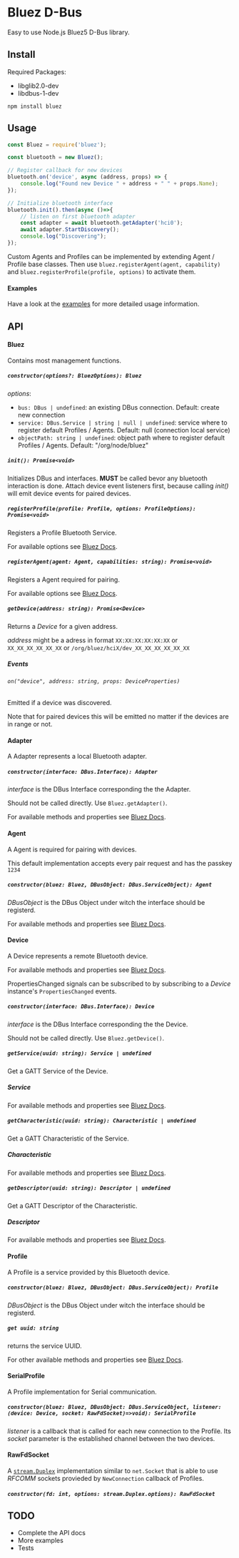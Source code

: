 Bluez D-Bus
===========


Easy to use Node.js Bluez5 D-Bus library.


## Install

Required Packages:
- libglib2.0-dev
- libdbus-1-dev

```
npm install bluez
```

## Usage

```js
const Bluez = require('bluez');

const bluetooth = new Bluez();

// Register callback for new devices
bluetooth.on('device', async (address, props) => {
    console.log("Found new Device " + address + " " + props.Name);
});

// Initialize bluetooth interface
bluetooth.init().then(async ()=>{
    // listen on first bluetooth adapter
    const adapter = await bluetooth.getAdapter('hci0');
    await adapter.StartDiscovery();
    console.log("Discovering");
});
```

Custom Agents and Profiles can be implemented by extending Agent / Profile base classes.
Then use `bluez.registerAgent(agent, capability)` and `bluez.registerProfile(profile, options)` to activate them.

#### Examples

Have a look at the [examples](examples) for more detailed usage information.

## API

#### Bluez

Contains most management functions.

##### `constructor(options?: BluezOptions): Bluez`

*options*:
- `bus: DBus | undefined`: an existing DBus connection. Default: create new connection
- `service: DBus.Service | string | null | undefined`: service where to register default Profiles / Agents. Default: null (connection local service)
- `objectPath: string | undefined`: object path where to register default Profiles / Agents. Default: "/org/node/bluez"


##### `init(): Promise<void>`

Initializes DBus and interfaces. **MUST** be called bevor any bluetooth interaction is done.
Attach device event listeners first, because calling *init()* will emit device events for paired devices.

##### `registerProfile(profile: Profile, options: ProfileOptions): Promise<void>`

Registers a Profile Bluetooth Service.

For available options see [Bluez Docs](https://git.kernel.org/pub/scm/bluetooth/bluez.git/tree/doc/profile-api.txt).

##### `registerAgent(agent: Agent, capabilities: string): Promise<void>`

Registers a Agent required for pairing.

For available options see [Bluez Docs](https://git.kernel.org/pub/scm/bluetooth/bluez.git/tree/doc/agent-api.txt).

##### `getDevice(address: string): Promise<Device>`

Returns a *Device* for a given address.

*address* might be a adress in format `XX:XX:XX:XX:XX:XX` or `XX_XX_XX_XX_XX_XX` or `/org/bluez/hciX/dev_XX_XX_XX_XX_XX_XX`

##### Events

###### `on("device", address: string, props: DeviceProperties)`

Emitted if a device was discovered.

Note that for paired devices this will be emitted no matter if the devices are in range or not.

#### Adapter

A Adapter represents a local Bluetooth adapter.

##### `constructor(interface: DBus.Interface): Adapter`

*interface* is the DBus Interface corresponding the the Adapter.

Should not be called directly. Use `Bluez.getAdapter()`.


For available methods and properties see [Bluez Docs](https://git.kernel.org/pub/scm/bluetooth/bluez.git/tree/doc/adapter-api.txt).

#### Agent

A Agent is required for pairing with devices.

This default implementation accepts every pair request and has the passkey `1234`

##### `constructor(bluez: Bluez, DBusObject: DBus.ServiceObject): Agent`

*DBusObject* is the DBus Object under witch the interface should be registerd.


For available methods and properties see [Bluez Docs](https://git.kernel.org/pub/scm/bluetooth/bluez.git/tree/doc/agent-api.txt).

#### Device

A Device represents a remote Bluetooth device.

For available methods and properties see [Bluez Docs](https://git.kernel.org/pub/scm/bluetooth/bluez.git/tree/doc/device-api.txt).

PropertiesChanged signals can be subscribed to by subscribing to a *Device* instance's `PropertiesChanged` events.

##### `constructor(interface: DBus.Interface): Device`

*interface* is the DBus Interface corresponding the the Device.

Should not be called directly. Use `Bluez.getDevice()`.

##### `getService(uuid: string): Service | undefined`

Get a GATT Service of the Device.



##### Service

For available methods and properties see [Bluez Docs](https://git.kernel.org/pub/scm/bluetooth/bluez.git/tree/doc/gatt-api.txt).

##### `getCharacteristic(uuid: string): Characteristic | undefined`

Get a GATT Characteristic of the Service.

##### Characteristic

For available methods and properties see [Bluez Docs](https://git.kernel.org/pub/scm/bluetooth/bluez.git/tree/doc/gatt-api.txt).

##### `getDescriptor(uuid: string): Descriptor | undefined`

Get a GATT Descriptor of the Characteristic.

##### Descriptor

For available methods and properties see [Bluez Docs](https://git.kernel.org/pub/scm/bluetooth/bluez.git/tree/doc/gatt-api.txt).



#### Profile

A Profile is a service provided by this Bluetooth device.

##### `constructor(bluez: Bluez, DBusObject: DBus.ServiceObject): Profile`

*DBusObject* is the DBus Object under witch the interface should be registerd.


##### `get uuid: string`

returns the service UUID.

For other available methods and properties see [Bluez Docs](https://git.kernel.org/pub/scm/bluetooth/bluez.git/tree/doc/profile-api.txt).

#### SerialProfile

A Profile implementation for Serial communication.

##### `constructor(bluez: Bluez, DBusObject: DBus.ServiceObject, listener: (device: Device, socket: RawFdSocket)=>void): SerialProfile`

*listener* is a callback that is called for each new connection to the Profile. Its *socket* parameter is the established channel between the two devices.

#### RawFdSocket

A [`stream.Duplex`](https://nodejs.org/docs/latest-v8.x/api/stream.html#stream_class_stream_duplex) implementation similar to `net.Socket` that is able to use *RFCOMM* sockets provieded by `NewConnection` callback of Profiles.

##### `constructor(fd: int, options: stream.Duplex.options): RawFdSocket`



## TODO

- Complete the API docs
- More examples
- Tests